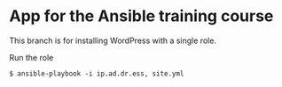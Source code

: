 # App for the Ansible training course

This branch is for installing WordPress with a single role.

Run the role

```
$ ansible-playbook -i ip.ad.dr.ess, site.yml
```